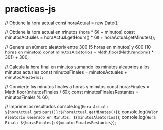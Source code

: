 # practicas-js
// Obtiene la hora actual
const horaActual = new Date();

// Obtiene la hora actual en minutos (hora * 60 + minutos)
const minutosActuales = horaActual.getHours() * 60 + horaActual.getMinutes();

// Genera un número aleatorio entre 300 (5 horas en minutos) y 600 (10 horas en minutos)
const minutosAleatorios = Math.floor(Math.random() * 301) + 300;

// Calcula la hora final en minutos sumando los minutos aleatorios a los minutos actuales
const minutosFinales = minutosActuales + minutosAleatorios;

// Convierte los minutos finales a horas y minutos
const horasFinales = Math.floor(minutosFinales / 60);
const minutosFinalesRestantes = minutosFinales % 60;

// Imprime los resultados
console.log(`Hora Actual: ${horaActual.getHours()}:${horaActual.getMinutes()}`);
console.log(`Valor Aleatorio Generado en Minutos: ${minutosAleatorios}`);
console.log(`Hora Final: ${horasFinales}:${minutosFinalesRestantes}`);
